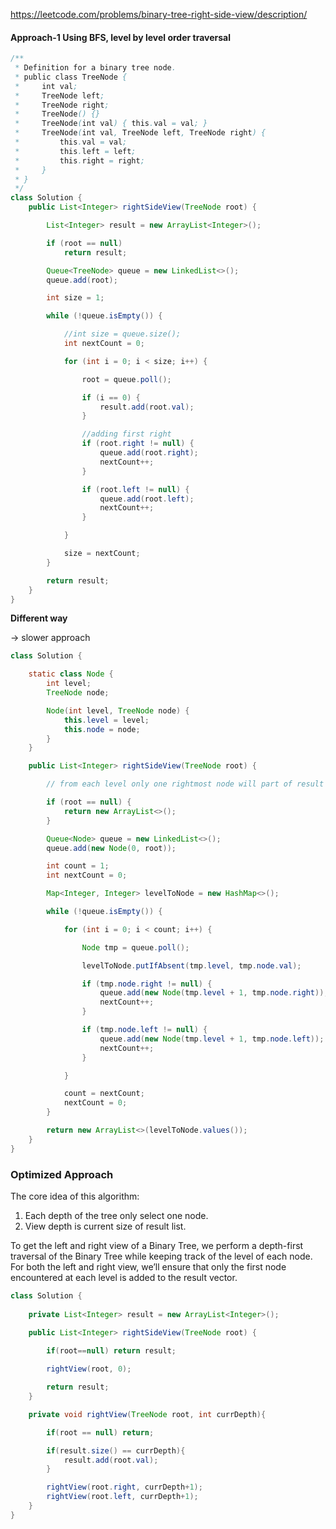 https://leetcode.com/problems/binary-tree-right-side-view/description/

#### Approach-1 Using BFS, level by level order traversal

```java
/**
 * Definition for a binary tree node.
 * public class TreeNode {
 *     int val;
 *     TreeNode left;
 *     TreeNode right;
 *     TreeNode() {}
 *     TreeNode(int val) { this.val = val; }
 *     TreeNode(int val, TreeNode left, TreeNode right) {
 *         this.val = val;
 *         this.left = left;
 *         this.right = right;
 *     }
 * }
 */
class Solution {
    public List<Integer> rightSideView(TreeNode root) {

        List<Integer> result = new ArrayList<Integer>();

        if (root == null)
            return result;

        Queue<TreeNode> queue = new LinkedList<>();
        queue.add(root);

        int size = 1;

        while (!queue.isEmpty()) {

            //int size = queue.size();
            int nextCount = 0;

            for (int i = 0; i < size; i++) {

                root = queue.poll();

                if (i == 0) {
                    result.add(root.val);
                }

                //adding first right
                if (root.right != null) {
                    queue.add(root.right);
                    nextCount++;
                }

                if (root.left != null) {
                    queue.add(root.left);
                    nextCount++;
                }

            }

            size = nextCount;
        }

        return result;
    }
}
```

**Different way**

&rarr; slower approach 

```java
class Solution {

    static class Node {
        int level;
        TreeNode node;

        Node(int level, TreeNode node) {
            this.level = level;
            this.node = node;
        }
    }

    public List<Integer> rightSideView(TreeNode root) {

        // from each level only one rightmost node will part of result

        if (root == null) {
            return new ArrayList<>();
        }

        Queue<Node> queue = new LinkedList<>();
        queue.add(new Node(0, root));

        int count = 1;
        int nextCount = 0;

        Map<Integer, Integer> levelToNode = new HashMap<>();

        while (!queue.isEmpty()) {

            for (int i = 0; i < count; i++) {

                Node tmp = queue.poll();

                levelToNode.putIfAbsent(tmp.level, tmp.node.val);

                if (tmp.node.right != null) {
                    queue.add(new Node(tmp.level + 1, tmp.node.right));
                    nextCount++;
                }

                if (tmp.node.left != null) {
                    queue.add(new Node(tmp.level + 1, tmp.node.left));
                    nextCount++;
                }

            }

            count = nextCount;
            nextCount = 0;
        }

        return new ArrayList<>(levelToNode.values());
    }
}
```


### Optimized Approach

The core idea of this algorithm:

1. Each depth of the tree only select one node.
2. View depth is current size of result list.

To get the left and right view of a Binary Tree, we perform a depth-first traversal of the Binary Tree while keeping track of the level of each node. For both the left and right view, we’ll ensure that only the first node encountered at each level is added to the result vector.

```java
class Solution {
    
    private List<Integer> result = new ArrayList<Integer>();

    public List<Integer> rightSideView(TreeNode root) {
        
        if(root==null) return result;

        rightView(root, 0);

        return result;
    }

    private void rightView(TreeNode root, int currDepth){

        if(root == null) return;

        if(result.size() == currDepth){
            result.add(root.val);
        }

        rightView(root.right, currDepth+1);
        rightView(root.left, currDepth+1);
    }
}
```
